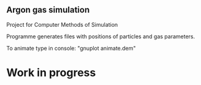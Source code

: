 ## Argon gas simulation
Project for Computer Methods of Simulation

Programme generates files with positions of particles and gas parameters.

To animate type in console: "gnuplot animate.dem"

# Work in progress
